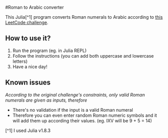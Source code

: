 #Roman to Arabic converter

This Julia[^1] program converts Roman numerals to Arabic according to [this LeetCode challenge](https://leetcode.com/problems/roman-to-integer/).

## How to use it?
1. Run the program (eg. in Julia REPL)
2. Follow the instructions (you can add both uppercase and lowercase letters)
3. Have a nice day!

## Known issues
*According to the original challenge's constraints, only valid Roman numerals are given as inputs, therefore*
- There's no validation if the input is a valid Roman numeral
- Therefore you can even enter random Roman numeric symbols and it will add them up according their values. (eg. IXV will be 9 + 5 = 14)

[^1] I used Julia v1.8.3
